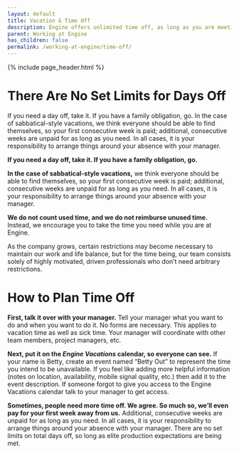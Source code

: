 ```yaml
---
layout: default
title: Vacation & Time Off
description: Engine offers unlimited time off, as long as you are meeting sprint and project goals
parent: Working at Engine
has_children: false
permalink: /working-at-engine/time-off/
---
```


{% include page_header.html %}

# There Are No Set Limits for Days Off

If you need a day off, take it. If you have a family obligation, go. In the case of sabbatical-style vacations, we think everyone should be able to find themselves, so your first consecutive week is paid; additional, consecutive weeks are unpaid for as long as you need. In all cases, it is your responsibility to arrange things around your absence with your manager.

**If you need a day off, take it. If you have a family obligation, go.**

**In the case of sabbatical-style vacations,** we think everyone should be able to find themselves, so your first consecutive week is paid; additional, consecutive weeks are unpaid for as long as you need. In all cases, it is your responsibility to arrange things around your absence with your manager.

**We do not count used time, and we do not reimburse unused time.** Instead, we encourage you to take the time you need while you are at Engine.

As the company grows, certain restrictions may become necessary to maintain our work and life balance, but for the time being, our team consists solely of highly motivated, driven professionals who don’t need arbitrary restrictions.

# How to Plan Time Off

**First, talk it over with your manager.** Tell your manager what you want to do and when you want to do it. No forms are necessary. This applies to vacation time as well as sick time. Your manager will coordinate with other team members, project managers, etc.

**Next, put it on the _Engine Vacations_ calendar, so everyone can see.** If your name is Betty, create an event named “Betty Out” to represent the time you intend to be unavailable. If you feel like adding more helpful information (notes on location, availability, mobile signal quality, etc.) then add it to the event description. If someone forgot to give you access to the Engine Vacations calendar talk to your manager to get access.

**Sometimes, people need more time off. We agree. So much so, we’ll even pay for your first week away from us.** Additional, consecutive weeks are unpaid for as long as you need. In all cases, it is your responsibility to arrange things around your absence with your manager. There are no set limits on total days off, so long as elite production expectations are being met.

